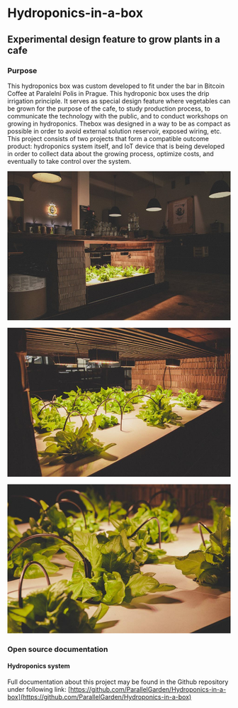 # Hydroponics-in-a-box
## Experimental design feature to grow plants in a cafe

### Purpose

This hydroponics box was custom developed to fit under the bar in Bitcoin Coffee at Paralelní Polis in Prague. This hydroponic box uses the drip irrigation principle. It serves as special design feature where vegetables can be grown for the purpose of the cafe, to study production process, to communicate the technology with the public, and to conduct workshops on growing in hydroponics. Thebox was designed in a way to be as compact as possible in order to avoid external solution reservoir, exposed wiring, etc. This project consists of two projects that form a compatible outcome product: hydroponics system itself, and IoT device that is being developed in order to collect data about the growing process, optimize costs, and eventually to take control over the system.

![](images/Pic1.jpg)

![](images/Pic2.jpg)

![](images/Pic3.jpg)

### Open source documentation

#### Hydroponics system

Full documentation about this project may be found in the Github repository under following link: [https://github.com/ParallelGarden/Hydroponics-in-a-box](https://github.com/ParallelGarden/Hydroponics-in-a-box)
